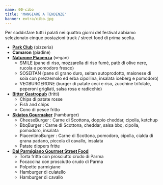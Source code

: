 ```yaml
---
name: 00-cibo
title: 'MANGIARE A TENDENZE'
banner: extra/cibo.jpg
---
```


Per soddisfare tutti i palati nei quattro giorni del festival abbiamo selezionato cinque postazioni truck / street food di prima scelta.

* <a href="www.parkclubcodogno.it" target="_blank" rel="noopener">**Park Club**</a> (pizzeria)
* **Camaron** (piadine)
* <a href="https://www.facebook.com/Naturone-Piacenza-408116475986674/" target="_blank" rel="noopener">**Naturone Piacenza**</a> (vegan)
  * SMILE (pane di riso, mozzarella di riso fumè, patè di olive nere, rucola e pomodoro fresco)
  * SOSEITAN (pane di grano duro, seitan autoprodotto, maionese di soia con prezzemolo ed erba cipollina, insalata iceberg e pomodoro)
  * VEGBURGERONE (burger di patate ceci e riso, zucchine trifolate, peperoni grigliati, salsa rosa e radicchio)
* <a href="https://www.facebook.com/Bitter-Gastropub-668346923309010/" target="_blank" rel="noopener">**Bitter Gastropub**</a> (fritti)
  * Chips di patate rosse
  * Fish and chips
  * Cono di pesce fritto
* <a href="https://www.facebook.com/pages/Skiatos-Birreria/444862222240703" target="_blank" rel="noopener">**Skiatos Gourmaker**</a> (hamburger)
  * CheeseBurger : Carne di Scottona, doppio cheddar, cipolla, ketchup
  * BbqBurger : Carne di Scottona, cheddar, salsa bbq, cipolla, pomodoro, insalata
  * PiacentinoBurger : Carne di Scottona, pomodoro, cipolla, cialda di grana padano, piccola di cavallo, insalata
  * Patate dippers fritte
* <a href="https://www.facebook.com/dalparmigiano" target="_blank" rel="noopener">**Dal Parmigiano Gourmet Street Food**</a>
  * Torta fritta con prosciutto crudo di Parma
  * Focaccina con prosciutto crudo di Parma
  * Polpette parmigiane
  * Hamburger di culatello
  * Hamburger di cavallo
